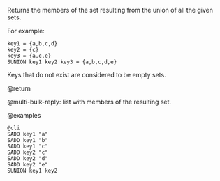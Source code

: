 Returns the members of the set resulting from the union of all the given sets.

For example:

    key1 = {a,b,c,d}
    key2 = {c}
    key3 = {a,c,e}
    SUNION key1 key2 key3 = {a,b,c,d,e}

Keys that do not exist are considered to be empty sets.

@return

@multi-bulk-reply: list with members of the resulting set.

@examples

    @cli
    SADD key1 "a"
    SADD key1 "b"
    SADD key1 "c"
    SADD key2 "c"
    SADD key2 "d"
    SADD key2 "e"
    SUNION key1 key2

